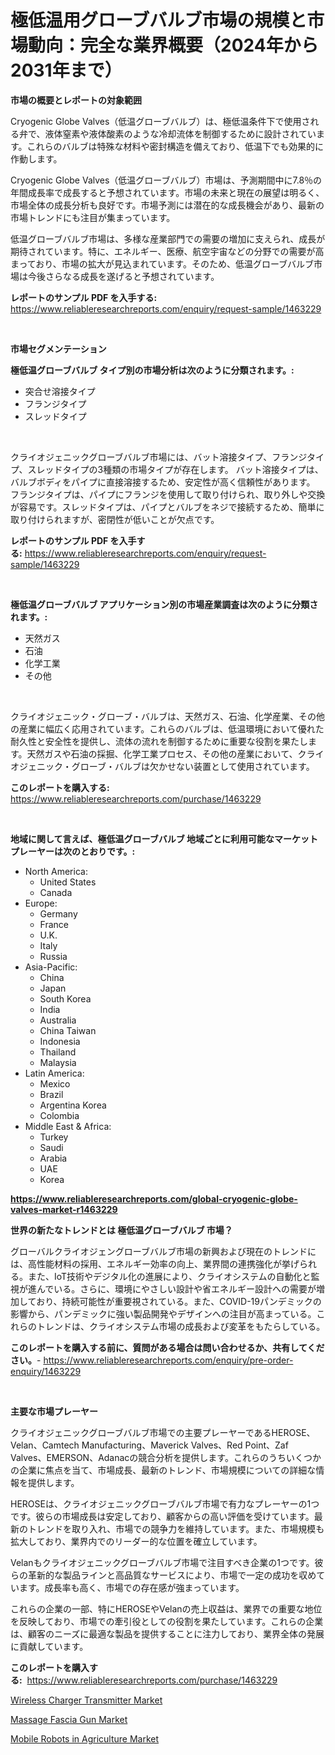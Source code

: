 <p><h1>極低温用グローブバルブ市場の規模と市場動向：完全な業界概要（2024年から2031年まで）</h1></p><p><strong>市場の概要とレポートの対象範囲</strong></p>
<p><p>Cryogenic Globe Valves（低温グローブバルブ）は、極低温条件下で使用される弁で、液体窒素や液体酸素のような冷却流体を制御するために設計されています。これらのバルブは特殊な材料や密封構造を備えており、低温下でも効果的に作動します。</p><p>Cryogenic Globe Valves（低温グローブバルブ）市場は、予測期間中に7.8％の年間成長率で成長すると予想されています。市場の未来と現在の展望は明るく、市場全体の成長分析も良好です。市場予測には潜在的な成長機会があり、最新の市場トレンドにも注目が集まっています。</p><p>低温グローブバルブ市場は、多様な産業部門での需要の増加に支えられ、成長が期待されています。特に、エネルギー、医療、航空宇宙などの分野での需要が高まっており、市場の拡大が見込まれています。そのため、低温グローブバルブ市場は今後さらなる成長を遂げると予想されています。</p></p>
<p><strong>レポートのサンプル PDF を入手する:</strong> <a href="https://www.reliableresearchreports.com/enquiry/request-sample/1463229">https://www.reliableresearchreports.com/enquiry/request-sample/1463229</a></p>
<p>&nbsp;</p>
<p><strong>市場セグメンテーション</strong></p>
<p><strong>極低温グローブバルブ タイプ別の市場分析は次のように分類されます。:</strong></p>
<p><ul><li>突合せ溶接タイプ</li><li>フランジタイプ</li><li>スレッドタイプ</li></ul></p>
<p>&nbsp;</p>
<p><p>クライオジェニックグローブバルブ市場には、バット溶接タイプ、フランジタイプ、スレッドタイプの3種類の市場タイプが存在します。 バット溶接タイプは、バルブボディをパイプに直接溶接するため、安定性が高く信頼性があります。 フランジタイプは、パイプにフランジを使用して取り付けられ、取り外しや交換が容易です。スレッドタイプは、パイプとバルブをネジで接続するため、簡単に取り付けられますが、密閉性が低いことが欠点です。</p></p>
<p><strong>レポートのサンプル PDF を入手する:</strong>&nbsp;<a href="https://www.reliableresearchreports.com/enquiry/request-sample/1463229">https://www.reliableresearchreports.com/enquiry/request-sample/1463229</a></p>
<p>&nbsp;</p>
<p><strong> 極低温グローブバルブ アプリケーション別の市場産業調査は次のように分類されます。:</strong></p>
<p><ul><li>天然ガス</li><li>石油</li><li>化学工業</li><li>その他</li></ul></p>
<p>&nbsp;</p>
<p><p>クライオジェニック・グローブ・バルブは、天然ガス、石油、化学産業、その他の産業に幅広く応用されています。これらのバルブは、低温環境において優れた耐久性と安全性を提供し、流体の流れを制御するために重要な役割を果たします。天然ガスや石油の採掘、化学工業プロセス、その他の産業において、クライオジェニック・グローブ・バルブは欠かせない装置として使用されています。</p></p>
<p><strong>このレポートを購入する:</strong>&nbsp; <a href="https://www.reliableresearchreports.com/purchase/1463229">https://www.reliableresearchreports.com/purchase/1463229</a></p>
<p>&nbsp;</p>
<p><strong>地域に関して言えば、極低温グローブバルブ 地域ごとに利用可能なマーケットプレーヤーは次のとおりです。:</strong></p>
<p><ul>
    <li>
        North America:
        <ul>
            <li>United States</li>
            <li>Canada</li>
        </ul>
    </li>
    <li>
        Europe:
        <ul>
            <li>Germany</li>
            <li>France</li>
            <li>U.K.</li>
            <li>Italy</li>
            <li>Russia</li>
        </ul>
    </li>
    <li>
        Asia-Pacific:
        <ul>
            <li>China</li>
            <li>Japan</li>
            <li>South Korea</li>
            <li>India</li>
            <li>Australia</li>
            <li>China Taiwan</li>
            <li>Indonesia</li>
            <li>Thailand</li>
            <li>Malaysia</li>
        </ul>
    </li>
    <li>
        Latin America:
        <ul>
            <li>Mexico</li>
            <li>Brazil</li>
            <li>Argentina Korea</li>
            <li>Colombia</li>
        </ul>
    </li>
    <li>
        Middle East & Africa:
        <ul>
            <li>Turkey</li>
            <li>Saudi</li>
            <li>Arabia</li>
            <li>UAE</li>
            <li>Korea</li>
        </ul>
    </li>
    </ul></p>
<p><strong><a href="https://www.reliableresearchreports.com/global-cryogenic-globe-valves-market-r1463229">https://www.reliableresearchreports.com/global-cryogenic-globe-valves-market-r1463229</a></strong>&nbsp;</p>
<p><strong>世界の新たなトレンドとは 極低温グローブバルブ 市場？</strong></p>
<p><p>グローバルクライオジェングローブバルブ市場の新興および現在のトレンドには、高性能材料の採用、エネルギー効率の向上、業界間の連携強化が挙げられる。また、IoT技術やデジタル化の進展により、クライオシステムの自動化と監視が進んでいる。さらに、環境にやさしい設計や省エネルギー設計への需要が増加しており、持続可能性が重要視されている。また、COVID-19パンデミックの影響から、パンデミックに強い製品開発やデザインへの注目が高まっている。これらのトレンドは、クライオシステム市場の成長および変革をもたらしている。</p></p>
<p><strong>このレポートを購入する前に、質問がある場合は問い合わせるか、共有してください。</strong>- <a href="https://www.reliableresearchreports.com/enquiry/pre-order-enquiry/1463229">https://www.reliableresearchreports.com/enquiry/pre-order-enquiry/1463229</a></p>
<p>&nbsp;</p>
<p><strong>主要な市場プレーヤー</strong></p>
<p><p>クライオジェニックグローブバルブ市場での主要プレーヤーであるHEROSE、Velan、Camtech Manufacturing、Maverick Valves、Red Point、Zaf Valves、EMERSON、Adanacの競合分析を提供します。これらのうちいくつかの企業に焦点を当て、市場成長、最新のトレンド、市場規模についての詳細な情報を提供します。</p><p>HEROSEは、クライオジェニックグローブバルブ市場で有力なプレーヤーの1つです。彼らの市場成長は安定しており、顧客からの高い評価を受けています。最新のトレンドを取り入れ、市場での競争力を維持しています。また、市場規模も拡大しており、業界内でのリーダー的な位置を確立しています。</p><p>Velanもクライオジェニックグローブバルブ市場で注目すべき企業の1つです。彼らの革新的な製品ラインと高品質なサービスにより、市場で一定の成功を収めています。成長率も高く、市場での存在感が強まっています。</p><p>これらの企業の一部、特にHEROSEやVelanの売上収益は、業界での重要な地位を反映しており、市場での牽引役としての役割を果たしています。これらの企業は、顧客のニーズに最適な製品を提供することに注力しており、業界全体の発展に貢献しています。</p></p>
<p><strong>このレポートを購入する:</strong>&nbsp;&nbsp;<a href="https://www.reliableresearchreports.com/purchase/1463229">https://www.reliableresearchreports.com/purchase/1463229</a></p>
<p><p><a href="https://www.linkedin.com/pulse/wireless-charger-transmitter-market-insights-cagr-trends-ppnnc?trackingId=35x3BGqscvnX5yAKnYle%2FA%3D%3D">Wireless Charger Transmitter Market</a></p><p><a href="https://www.linkedin.com/pulse/massage-fascia-gun-market-analysis-sze-forecasted-period-qh5vc?trackingId=YcOJnHhv43BqYzLHuK77Nw%3D%3D">Massage Fascia Gun Market</a></p><p><a href="https://github.com/Sinjinluong3e0awx2m195k76/Market-Research-Report-List-2/blob/main/mobile-robots-in-agriculture-market.md">Mobile Robots in Agriculture Market</a></p></p>